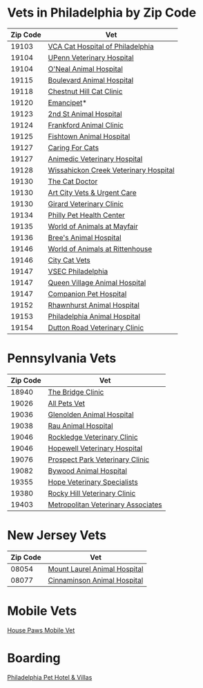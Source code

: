 # Vets in Philadelphia by Zip Code

Zip Code | Vet 
------------ | ------------- 
19103 | [VCA Cat Hospital of Philadelphia](https://vcahospitals.com/cat-hospital-of-philadelphia)
19104 | [UPenn Veterinary Hospital](https://www.vet.upenn.edu/veterinary-hospitals/ryan-veterinary-hospital)
19104 | [O'Neal Animal Hospital](https://onealanimalhospital.com/)
19115 | [Boulevard Animal Hospital](https://www.facebook.com/BAHphilly/)
19118 | [Chestnut Hill Cat Clinic](https://www.chestnuthillcatclinic.com/)
19120 | [Emancipet](https://emancipet.org/philadelphia/)* 
19123 | [2nd St Animal Hospital](https://www.2ndstreetvet.com/)
19124 | [Frankford Animal Clinic](https://naveedag.wixsite.com/animal-clinic)
19125 | [Fishtown Animal Hospital](https://thefishtownanimalhospital.com/)
19127 | [Caring For Cats](http://caringforcatsphilly.com/)
19127 | [Animedic Veterinary Hospital](https://theanimedic.com/)
19128 | [Wissahickon Creek Veterinary Hospital](http://www.wcvh.org/)
19130 | [The Cat Doctor](https://www.thecatdr.com/)
19130 | [Art City Vets & Urgent Care](https://artcityvets.com/)
19130 | [Girard Veterinary Clinic](https://www.girardvetclinic.com/)
19134 | [Philly Pet Health Center](http://phillypethealthcenter.com/)
19135 | [World of Animals at Mayfair](http://www.veterinariannephiladelphia.com/)
19136 | [Bree's Animal Hospital](https://www.breesanimalhospital.com/)
19146 | [World of Animals at Rittenhouse](http://www.vetcentercity.com)
19146 | [City Cat Vets](http://www.citycatvets.com/)
19147 | [VSEC Philadelphia](http://www.vsecvet.com)
19147 | [Queen Village Animal Hospital](https://queenvillageah.com)
19147 | [Companion Pet Hospital](https://www.companion-pets.com)
19152 | [Rhawnhurst Animal Hospital](https://www.rhawnhurstvet.com/)
19153 | [Philadelphia Animal Hospital](http://philadelphiaanimalhospital.com/)
19154 | [Dutton Road Veterinary Clinic](http://www.duttonroadvetclinic.com/shop/g_getarticle.asp?id=278)


# Pennsylvania Vets
Zip Code | Vet 
------------ | ------------- 
18940 | [The Bridge Clinic](https://www.thebridgeclinic.org)
19026 | [All Pets Vet](https://allpetsvet.net/)
19036 | [Glenolden Animal Hospital](http://glenoldenanimalhospital.com)
19038 | [Rau Animal Hospital](https://www.rauanimalhospital.com/)
19046 | [Rockledge Veterinary Clinic](http://www.rockledgevet.com)
19046 | [Hopewell Veterinary Hospital](http://www.hopewellvet.com)
19076 | [Prospect Park Veterinary Clinic](https://prospectparkvetclinic.com/)
19082 | [Bywood Animal Hospital](https://www.facebook.com/bywoodanimalhospital/)
19355 | [Hope Veterinary Specialists](https://hopevs.com)
19380 | [Rocky Hill Veterinary Clinic](https://www.facebook.com/pages/Rocky-Hill-Veterinary-Clinic/343218392406398)
19403 | [Metropolitan Veterinary Associates](https://metro-vet.com)

# New Jersey Vets
Zip Code | Vet 
------------ | ------------- 
08054 | [Mount Laurel Animal Hospital](https://mlahvet.com)
08077 | [Cinnaminson Animal Hospital](http://www.cinnaminsonanimalhospital.com/)


# Mobile Vets
[House Paws Mobile Vet](https://housepaws.us/)

# Boarding
[Philadelphia Pet Hotel & Villas](https://www.phillypethotel.com)
